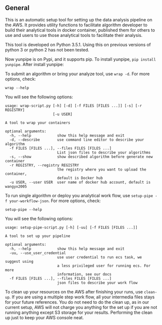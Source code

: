 ## General
This is an automatic setup tool for setting up the data analysis pipeline on the AWS. It provides utility functions to facilitate algorithm developer to build their analytical tools in docker container, published them for others to use and users to use those analytical tools to facilitate their analysis.

This tool is developed on Python 3.5.1. Using this on previous versions of python 3 or python 2 has not been tested.

Now yunpipe is on Pypi, and it supports pip. To install yunpipe,
`pip install yunpipe`. After install yunpipe:

To submit an algorithm or bring your analyze tool, use `wrap -d`. For more options, check:
```
wrap --help
```
You will see the following options:

```
usage: wrap-script.py [-h] [-d] [-f FILES [FILES ...]] [-s] [-r REGISTRY]
                      [-u USER]

A tool to wrap your containers

optional arguments:
  -h, --help            show this help message and exit
  -d, --describe        use command line editor to describe your algorithm
  -f FILES [FILES ...], --files FILES [FILES ...]
                        List json files to describe your algorithms
  -s, --show            show described algorithm before generate new container
  -r REGISTRY, --registry REGISTRY
                        the registry where you want to upload the container,
                        default is Docker hub
  -u USER, --user USER  user name of docker hub account, default is wangyx2005
```

To run single algorithm or deploy you analytical work flow, use `setup-pipe -f your-workflow-json`. For more options, check: 
```
setup-pipe --help
```
You will see the following options:

```
usage: setup-pipe-script.py [-h] [-uu] [-f FILES [FILES ...]]

A tool to set up your pipeline

optional arguments:
  -h, --help            show this help message and exit
  -uu, --use_user_credential
                        use user credential to run ecs task, we suggest using
                        a less privileged user for running ecs. For more
                        information, see our docs
  -f FILES [FILES ...], --files FILES [FILES ...]
                        json files to describe your work flow
```

To clean up your resources on the AWS after finishing your runs, use `clean-up`.
If you are using a multiple step work flow, all your intermedia files stays for your future references.
You do not need to do the clean up, as in our current setup, AWS will not charge you anything for the set up if you are not running anything except S3 storage for your results.
Performing the clean up just to keep your AWS console neat.
